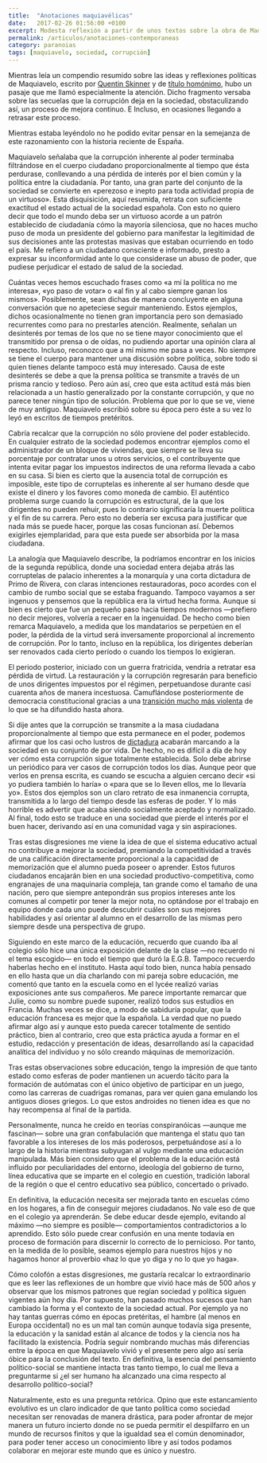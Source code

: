 ```yaml
---
title:  "Anotaciones maquiavélicas"
date:   2017-02-26 01:56:00 +0100
excerpt: Modesta reflexión a partir de unos textos sobre la obra de Maquiavelo y lo poco que ha cambiado desde entonces sociedad y política.
permalink: /articulos/anotaciones-contemporaneas
category: paranoias
tags: [maquiavelo, sociedad, corrupción]
---
```


Mientras leía un compendio resumido sobre las ideas y reflexiones políticas de Maquiavelo, escrito por [Quentin Skinner][quentin-skinner] y de [título homónimo][book], hubo un pasaje que me llamó especialmente la atención. Dicho fragmento versaba sobre las secuelas que la corrupción deja en la sociedad, obstaculizando así, un proceso de mejora continuo. E Incluso, en ocasiones llegando a retrasar este proceso.

Mientras estaba leyéndolo no he podido evitar pensar en la semejanza de este razonamiento con la historia reciente de España.

Maquiavelo señalaba que la corrupción inherente al poder terminaba filtrándose en el cuerpo ciudadano proporcionalmente al tiempo que ésta perdurase, conllevando a una pérdida de interés por el bien común y la política entre la ciudadanía. Por tanto, una gran parte del conjunto de la sociedad se convierte en «perezoso e inepto para toda actividad propia de un virtuoso». Esta disquisición, aquí resumida, retrata con suficiente exactitud el estado actual de la sociedad española. Con esto no quiero decir que todo el mundo deba ser un virtuoso acorde a un patrón establecido de ciudadanía cómo la mayoría silenciosa, que no haces mucho puso de moda un presidente del gobierno para manifestar la legitimidad de sus decisiones ante las protestas masivas que estaban ocurriendo en todo el país. Me refiero a un ciudadano consciente e informado, presto a expresar su inconformidad ante lo que considerase un abuso de poder, que pudiese perjudicar el estado de salud de la sociedad.

Cuántas veces hemos escuchado frases como «a mí la política no me interesa», «yo paso de votar» o «al fin y al cabo siempre ganan los mismos». Posiblemente, sean dichas de manera concluyente en alguna conversación que no apeteciese seguir manteniendo. Estos ejemplos, dichos ocasionalmente no tienen gran importancia pero son demasiado recurrentes como para no prestarles atención. Realmente, señalan un desinterés por temas de los que no se tiene mayor conocimiento que el transmitido por prensa o de oídas, no pudiendo aportar una opinión clara al respecto. Incluso, reconozco que a mí mismo me pasa a veces. No siempre se tiene el cuerpo para mantener una discusión sobre política, sobre todo si quien tienes delante tampoco está muy interesado. Causa de este desinterés se debe a que la prensa política se transmite a través de un prisma rancio y tedioso. Pero aún así, creo que esta actitud está más bien relacionada a un hastío generalizado por la constante corrupción, y que no parece tener ningún tipo de solución. Problema que por lo que se ve, viene de muy antiguo. Maquiavelo escribió sobre su época pero éste a su vez lo leyó en escritos de tiempos pretéritos.

Cabría recalcar que la corrupción no sólo proviene del poder establecido. En cualquier estrato de la sociedad podemos encontrar ejemplos como el administrador de un bloque de viviendas, que siempre se lleva su porcentaje por contratar unos u otros servicios, o el contribuyente que intenta evitar pagar los impuestos indirectos de una reforma llevada a cabo en su casa. Si bien es cierto que la ausencia total de corrupción es imposible, este tipo de corruptelas es inherente al ser humano desde que existe el dinero y los favores como moneda de cambio. El auténtico problema surge cuando la corrupción es estructural, de la que los dirigentes no pueden rehuir, pues lo contrario significaría la muerte política y el fin de su carrera. Pero esto no debería ser excusa para justificar que nada más se puede hacer, porque las cosas funcionan así. Debemos exigirles ejemplaridad, para que esta puede ser absorbida por la masa ciudadana.

La analogía que Maquiavelo describe, la podríamos encontrar en los inicios de la segunda república, donde una sociedad entera dejaba atrás las corruptelas de palacio inherentes a la monarquía y una corta dictadura de Primo de Rivera, con claras intenciones restauradoras, poco acordes con el cambio de rumbo social que se estaba fraguando. Tampoco vayamos a ser ingenuos y pensemos que la república era la virtud hecha forma. Aunque si bien es cierto que fue un pequeño paso hacia tiempos modernos —prefiero no decir mejores, volvería a recaer en la ingenuidad. De hecho como bien remarca Maquiavelo, a medida que los mandatarios se perpetúen en el poder, la pérdida de la virtud será inversamente proporcional al incremento de corrupción. Por lo tanto, incluso en la república, los dirigentes deberían ser renovados cada cierto período o cuando los tiempos lo exigieran.

El periodo posterior, iniciado con un guerra fratricida, vendría a retratar esa pérdida de virtud. La restauración y la corrupción regresarán para beneficio de unos dirigentes impuestos por el régimen, perpetuandose durante casi cuarenta años de manera incestuosa. Camuflándose posteriormente de democracia constitucional gracias a una [transición mucho más violenta][transicion-violenta] de lo que se ha difundido hasta ahora.

Si dije antes que la corrupción se transmite a la masa ciudadana proporcionalmente al tiempo que esta permanece en el poder, podemos afirmar que los casi ocho lustros de [dictadura][dictadura] acabarán marcando a la sociedad en su conjunto de por vida. De hecho, no es difícil a día de hoy ver cómo esta corrupción sigue totalmente establecida. Solo debe abrirse un periódico para ver casos de corrupción todos los días. Aunque peor que verlos en prensa escrita, es cuando se escucha a alguien cercano decir «si yo pudiera también lo haría» o «para que se lo lleven ellos, me lo llevaría yo». Estos dos ejemplos son un claro retrato de esa inmanencia corrupta, transmitida a lo largo del tiempo desde las esferas de poder. Y lo más horrible es advertir que acaba siendo socialmente aceptado y normalizado. Al final, todo esto se traduce en una sociedad que pierde el interés por el buen hacer, derivando así en una comunidad vaga y sin aspiraciones.

Tras estas disgresiones me viene la idea de que el sistema educativo actual no contribuye a mejorar la sociedad, premiando la competitividad a través de una calificación directamente proporcional a la capacidad de memorización que el alumno pueda poseer o aprender. Estos futuros ciudadanos encajarán bien en una sociedad productivo-competitiva, como engranajes de una maquinaria compleja, tan grande como el tamaño de una nación, pero que siempre antepondrán sus propios intereses ante los comunes al competir por tener la mejor nota, no optándose por el trabajo en equipo donde cada uno puede descubrir cuáles son sus mejores habilidades y así orientar al alumno en el desarrollo de las mismas pero siempre desde una perspectiva de grupo.

Siguiendo en este marco de la educación, recuerdo que cuando iba al colegio sólo hice una única exposición delante de la clase —no recuerdo ni el tema escogido— en todo el tiempo que duró la E.G.B. Tampoco recuerdo haberlas hecho en el instituto. Hasta aquí todo bien, nunca había pensado en ello hasta que un día charlando con mi pareja sobre educación, me comentó que tanto en la escuela como en el lycée realizó varias exposiciones ante sus compañeros. Me parece importante remarcar que Julie, como su nombre puede suponer, realizó todos sus estudios en Francia. Muchas veces se dice, a modo de sabiduría popular, que la educación francesa es mejor que la española. La verdad que no puedo afirmar algo así y aunque esto pueda carecer totalmente de sentido práctico, bien al contrario, creo que esta práctica ayuda a formar en el estudio, redacción y presentación de ideas, desarrollando así la capacidad analítica del individuo y no sólo creando máquinas de memorización.

Tras estas observaciones sobre educación, tengo la impresión de que tanto estado como esferas de poder mantienen un acuerdo tácito para la formación de autómatas con el único objetivo de participar en un juego, como las carreras de cuadrigas romanas, para ver quien gana emulando los antiguos dioses griegos. Lo que estos androides no tienen idea es que no hay recompensa al final de la partida.

Personalmente, nunca he creído en teorías conspiranóicas —aunque me fascinan— sobre una gran confabulación que mantenga el statu quo tan favorable a los intereses de los más poderosos, perpetuándose así a lo largo de la historia mientras subyugan al vulgo mediante una educación manipulada. Más bien considero que el problema de la educación está influido por peculiaridades del entorno, ideología del gobierno de turno, línea educativa que se imparte en el colegio en cuestión, tradición laboral de la región o que el centro educativo sea público, concertado o privado.

En definitiva, la educación necesita ser mejorada tanto en escuelas cómo en los hogares, a fin de conseguir mejores ciudadanos. No vale eso de que en el colegio ya aprenderán. Se debe educar desde ejemplo, evitando al máximo —no siempre es posible— comportamientos contradictorios a lo aprendido. Esto sólo puede crear confusión en una mente todavía en proceso de formación para discernir lo correcto de lo pernicioso. Por tanto, en la medida de lo posible, seamos ejemplo para nuestros hijos y no hagamos honor al proverbio «haz lo que yo diga y no lo que yo haga».

Cómo colofón a estas disgresiones, me gustaría recalcar lo extraordinario que es leer las reflexiones de un hombre que vivió hace más de 500 años y observar que los mismos patrones que regían sociedad y política siguen vigentes aún hoy día. Por supuesto, han pasado muchos sucesos que han cambiado la forma y el contexto de la sociedad actual. Por ejemplo ya no hay tantas guerras cómo en épocas pretéritas, el hambre (al menos en Europa occidental) no es un mal tan común aunque todavía siga presente, la educación y la sanidad están al alcance de todos y la ciencia nos ha facilitado la existencia. Podría seguir nombrando muchas más diferencias entre la época en que Maquiavelo vivió y el presente pero algo así sería óbice para la conclusión del texto. En definitiva, la esencia del pensamiento político-social se mantiene intacta tras tanto tiempo, lo cual me lleva a preguntarme si ¿el ser humano ha alcanzado una cima respecto al desarrollo político-social? 

Naturalmente, esto es una pregunta retórica. Opino que este estancamiento evolutivo es un claro indicador de que tanto política como sociedad necesitan ser renovadas de manera drástica, para poder afrontar de mejor manera un futuro incierto donde no se pueda permitir el despilfarro en un mundo de recursos finitos y que la igualdad sea el común denominador, para poder tener acceso un conocimiento libre y así todos podamos colaborar en mejorar este mundo que es único y nuestro.

[quentin-skinner]: https://es.wikipedia.org/wiki/Quentin_Skinner
[book]: http://www.alianzaeditorial.es/libro.php?id=1849294&id_col=100508
[transicion-violenta]: http://www.elconfidencial.com/cultura/2016-05-23/transicion-asesinatos-eta-23f_1203454/
[dictadura]: https://es.wikipedia.org/wiki/Dictadura_de_Francisco_Franco